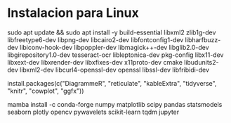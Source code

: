 # Instalacion para Linux

sudo apt update && sudo apt install -y build-essential libxml2 zlib1g-dev libfreetype6-dev libpng-dev libcairo2-dev libfontconfig1-dev libharfbuzz-dev libiconv-hook-dev libpoppler-dev libmagick++-dev libglib2.0-dev libgirepository1.0-dev tesseract-ocr libleptonica-dev pkg-config libx11-dev libxext-dev libxrender-dev libxfixes-dev x11proto-dev cmake libudunits2-dev libxml2-dev libcurl4-openssl-dev openssl libssl-dev libfribidi-dev

install.packages(c("DiagrammeR", "reticulate", "kableExtra", "tidyverse", "knitr", "cowplot", "ggfx"))

mamba install -c conda-forge numpy matplotlib scipy pandas statsmodels seaborn plotly opencv pywavelets scikit-learn tqdm jupyter

